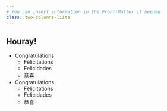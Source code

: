 ```yaml
---
# You can insert information in the Front-Matter if needed
class: two-columns-lists
---
```


## Houray!

* Congratulations
  * Félicitations
  * Felicidades
  * 恭喜
* Congratulations
  * Félicitations
  * Felicidades
  * 恭喜
